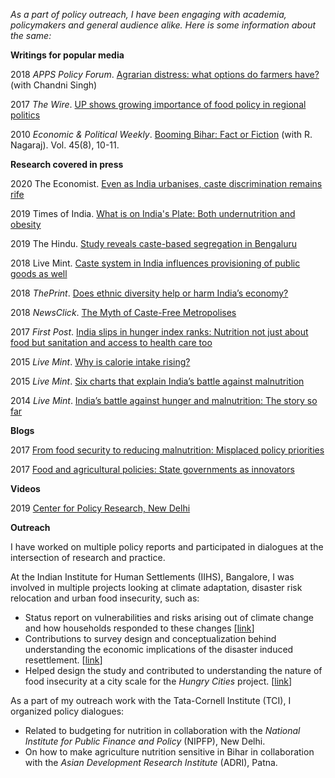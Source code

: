 *As a part of policy outreach, I have been engaging with academia, policymakers and general audience alike. Here is some information about the same:*

**Writings for popular media**

2018 *APPS Policy Forum*. [Agrarian distress: what options do farmers have?](https://www.google.com/url?q=https%3A%2F%2Fwww.policyforum.net%2Fagrarian-distress-options-farmers%2F&sa=D&sntz=1&usg=AFQjCNG3NFyZiAAjqUS5aRm1aO-wT4Txig) (with Chandni Singh)

2017 *The Wire*. [UP shows growing importance of food policy in regional politics](https://www.google.com/url?q=https%3A%2F%2Fthewire.in%2F122641%2Fup-shows-growing-importance-of-food-policy-in-regional-politics%2F&sa=D&sntz=1&usg=AFQjCNEvH2OJWGcQLzdpTrNNwxfHsK6yRg)

2010 *Economic & Political Weekly*. [Booming Bihar: Fact or Fiction](https://www.google.com/url?q=https%3A%2F%2Fwww.epw.in%2Fjournal%2F2010%2F08%2Fcommentary%2Fbooming-bihar-fact-or-fiction.html&sa=D&sntz=1&usg=AFQjCNHrwDdxYuuEhiTzL0TAO6OwajXsxw) (with R. Nagaraj). Vol. 45(8), 10-11.

**Research covered in press**

2020 The Economist. [Even as India urbanises, caste discrimination remains rife](https://www.google.com/url?q=https%3A%2F%2Fwww.economist.com%2Fasia%2F2020%2F07%2F23%2Feven-as-india-urbanises-caste-discrimination-remains-rife&sa=D&sntz=1&usg=AFQjCNFJqOjgV0i-lshsPuHVnaoaX80OQg)

2019 Times of India. [What is on India's Plate: Both undernutrition and obesity](https://www.google.com/url?q=https%3A%2F%2Ftimesofindia.indiatimes.com%2Fcity%2Fchennai%2Fwhat-is-on-indias-plate-both-undernutrition-and-obesity%2Farticleshow%2F72942383.cms&sa=D&sntz=1&usg=AFQjCNE_S_HD6KdQuGEl9CzdKSPtBdfWSw)

2019 The Hindu. [Study reveals caste-based segregation in Bengaluru](https://www.google.com/url?q=https%3A%2F%2Fwww.thehindu.com%2Fnews%2Fcities%2Fbangalore%2Fstudy-reveals-caste-based-segregation-in-bengaluru%2Farticle26039905.ece&sa=D&sntz=1&usg=AFQjCNH51xD74aENfFUJ15xLswbuoKdYRg)

2018 Live Mint. [Caste system in India influences provisioning of public goods as well](https://www.google.com/url?q=https%3A%2F%2Fwww.livemint.com%2FPolitics%2FSNxvpkiDcejxNS6FhJvOkK%2FCaste-system-in-India-influences-provisioning-of-public-good.html&sa=D&sntz=1&usg=AFQjCNF5R0SNbXcXXllwDv4a1TudnlnQ_A)

2018  *ThePrint*. [Does ethnic diversity help or harm India’s economy?](https://www.google.com/url?q=https%3A%2F%2Ftheprint.in%2Fopinion%2Fdoes-ethnic-diversity-help-or-harm-indias-economy%2F96762%2F&sa=D&sntz=1&usg=AFQjCNG86qcSdheplG3VakpikUNLlEBWNg)

2018 *NewsClick*. [The Myth of Caste-Free Metropolises](https://www.google.com/url?q=https%3A%2F%2Fnewsclick.in%2Fmyth-caste-free-metropolises&sa=D&sntz=1&usg=AFQjCNFtmKHm8ZQglwx7spO6mRmOC5nNZw)

2017 *First Post*. [India slips in hunger index ranks: Nutrition not just about food but sanitation and access to health care too](http://www.google.com/url?q=http%3A%2F%2Fwww.firstpost.com%2Fbusiness%2Findia-slips-in-hunger-index-ranks-its-not-only-about-lack-of-food-but-about-sanitation-nutrition-access-to-health-care-too-4139325.html&sa=D&sntz=1&usg=AFQjCNFW4aneiWFubdfzqVLJMttO5KakkQ)

2015 *Live Mint*. [Why is calorie intake rising?](http://www.google.com/url?q=http%3A%2F%2Fwww.livemint.com%2FHome-Page%2FPmSPUOMjh0kSoPYNrE3FfM%2FWhy-is-calorie-intake-rising.html&sa=D&sntz=1&usg=AFQjCNGCmm_b1eZknBCdLaCqqhYSen34LA)

2015 *Live Mint*. [Six charts that explain India’s battle against malnutrition](http://www.google.com/url?q=http%3A%2F%2Fwww.livemint.com%2FOpinion%2FhvUQqhb18GqNd4Wg3DERAM%2FSix-charts-that-explain-Indias-battle-against-malnutrition.html&sa=D&sntz=1&usg=AFQjCNHH1jB3b_gzKYi-Lsvx1Jrgijnomg)

2014 *Live Mint*. [India’s battle against hunger and malnutrition: The story so far](http://www.google.com/url?q=http%3A%2F%2Fwww.livemint.com%2FOpinion%2FBBdMguo9nul09l6CoNU8fP%2FIndias-battle-against-hunger-and-malnutrition-The-story-so.html&sa=D&sntz=1&usg=AFQjCNGvFhCzLDV7pER1tjm7-YsCiarpGw)

**Blogs**

2017  [From food security to reducing malnutrition: Misplaced policy priorities](http://www.google.com/url?q=http%3A%2F%2Ftatacornell.tumblr.com%2Fpost%2F160820735369%2Ffrom-food-security-to-reducing-malnutrition&sa=D&sntz=1&usg=AFQjCNHYHtYfs8Y8HDv0sPz0HvxnaKx_LQ)

2017  [Food and agricultural policies: State governments as innovators](http://www.google.com/url?q=http%3A%2F%2Ftatacornell.tumblr.com%2Fpost%2F162287391194%2Ffood-and-agricultural-policies-state-governments&sa=D&sntz=1&usg=AFQjCNHpkufrGFe8mvOy6ZE4vCu53yQ8mw)

**Videos**

2019 [Center for Policy Research, New Delhi](https://www.youtube.com/watch?v=zMz4Y9DfLns)

**Outreach**

I have worked on multiple policy reports and participated in dialogues at the intersection of research and practice. 

At the Indian Institute for Human Settlements (IIHS), Bangalore, I was involved in multiple projects looking at climate adaptation, disaster risk relocation and urban food insecurity, such as:

- Status report on vulnerabilities and risks arising out of climate change and how households responded to these changes [[link](http://www.google.com/url?q=http%3A%2F%2Fwww.assar.uct.ac.za%2Fsites%2Fdefault%2Ffiles%2Fimage_tool%2Fimages%2F138%2FSouth_Asia%2FSouth%20Asia%20RDS%20full%20report_update.pdf&sa=D&sntz=1&usg=AFQjCNFAiJwKZriracRVE5ucdOQ-EwxSYw)]
- Contributions to survey design and conceptualization behind understanding the economic implications of the disaster induced resettlement. [[link](http://www.google.com/url?q=http%3A%2F%2Fiihs.co.in%2Fknowledge-gateway%2Fsite-reports-iiiiiiiv%2F&sa=D&sntz=1&usg=AFQjCNF5QSg2EliH2TlK_H6enZ0QWMCigw)]
- Helped design the study and contributed to understanding the nature of food insecurity at a city scale for the *Hungry Cities* project. [[link](http://www.google.com/url?q=http%3A%2F%2Fhungrycities.net%2Fwp-content%2Fuploads%2F2017%2F09%2FHC5.pdf&sa=D&sntz=1&usg=AFQjCNFVHhAEraFt-wPmIorxvk3lZK56fw)]

As a part of my outreach work with the Tata-Cornell Institute (TCI), I organized policy dialogues:

- Related to budgeting for nutrition in collaboration with the *National Institute for Public Finance and Policy* (NIPFP), New Delhi. 
- On how to make agriculture nutrition sensitive in Bihar in collaboration with the *Asian Development Research Institute* (ADRI), Patna.